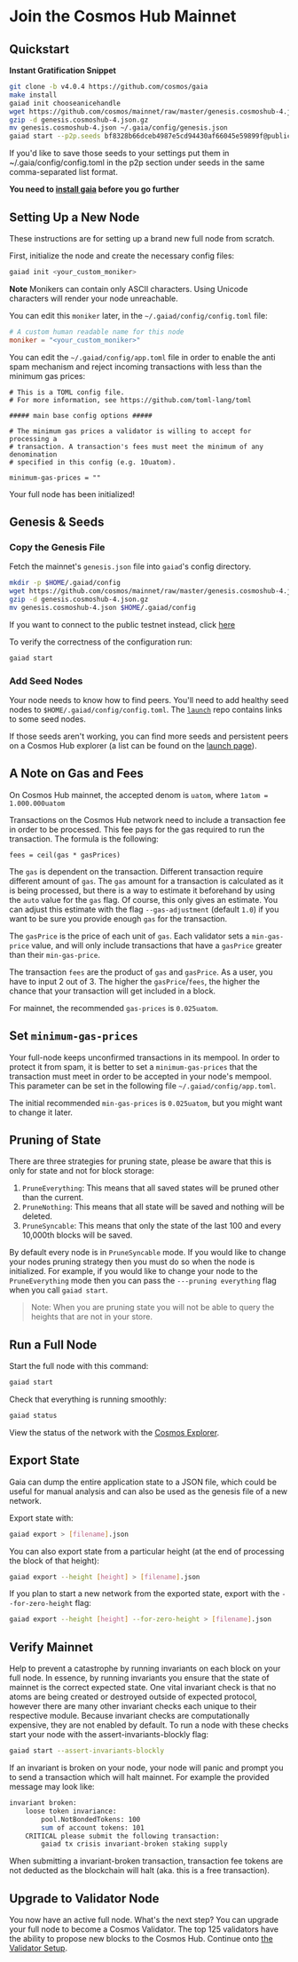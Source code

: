 <!--
order: 3
-->

# Join the Cosmos Hub Mainnet


## Quickstart

**Instant Gratification Snippet**

```bash
git clone -b v4.0.4 https://github.com/cosmos/gaia
make install
gaiad init chooseanicehandle
wget https://github.com/cosmos/mainnet/raw/master/genesis.cosmoshub-4.json.gz
gzip -d genesis.cosmoshub-4.json.gz
mv genesis.cosmoshub-4.json ~/.gaia/config/genesis.json
gaiad start --p2p.seeds bf8328b66dceb4987e5cd94430af66045e59899f@public-seed.cosmos.vitwit.com:26656,cfd785a4224c7940e9a10f6c1ab24c343e923bec@164.68.107.188:26656,d72b3011ed46d783e369fdf8ae2055b99a1e5074@173.249.50.25:26656,ba3bacc714817218562f743178228f23678b2873@public-seed-node.cosmoshub.certus.one:26656,3c7cad4154967a294b3ba1cc752e40e8779640ad@84.201.128.115:26656
```

If you'd like to save those seeds to your settings put them in ~/.gaia/config/config.toml in the p2p section under seeds in the same comma-separated list format.

**You need to [install gaia](./installation.md) before you go further**

## Setting Up a New Node

These instructions are for setting up a brand new full node from scratch.

First, initialize the node and create the necessary config files:

```bash
gaiad init <your_custom_moniker>
```

**Note**
Monikers can contain only ASCII characters. Using Unicode characters will render your node unreachable.

You can edit this `moniker` later, in the `~/.gaiad/config/config.toml` file:

```toml
# A custom human readable name for this node
moniker = "<your_custom_moniker>"
```

You can edit the `~/.gaiad/config/app.toml` file in order to enable the anti spam mechanism and reject incoming transactions with less than the minimum gas prices:

```
# This is a TOML config file.
# For more information, see https://github.com/toml-lang/toml

##### main base config options #####

# The minimum gas prices a validator is willing to accept for processing a
# transaction. A transaction's fees must meet the minimum of any denomination
# specified in this config (e.g. 10uatom).

minimum-gas-prices = ""
```

Your full node has been initialized! 

## Genesis & Seeds

### Copy the Genesis File

Fetch the mainnet's `genesis.json` file into `gaiad`'s config directory.

```bash
mkdir -p $HOME/.gaiad/config
wget https://github.com/cosmos/mainnet/raw/master/genesis.cosmoshub-4.json.gz
gzip -d genesis.cosmoshub-4.json.gz
mv genesis.cosmoshub-4.json $HOME/.gaiad/config
```

If you want to connect to the public testnet instead, click [here](./join-testnet.md)

To verify the correctness of the configuration run:

```bash
gaiad start
```

### Add Seed Nodes

Your node needs to know how to find peers. You'll need to add healthy seed nodes to `$HOME/.gaiad/config/config.toml`. The [`launch`](https://github.com/cosmos/launch) repo contains links to some seed nodes.

If those seeds aren't working, you can find more seeds and persistent peers on a Cosmos Hub explorer (a list can be found on the [launch page](https://cosmos.network/launch)). 



## A Note on Gas and Fees

On Cosmos Hub mainnet, the accepted denom is `uatom`, where `1atom = 1.000.000uatom`

Transactions on the Cosmos Hub network need to include a transaction fee in order to be processed. This fee pays for the gas required to run the transaction. The formula is the following:

```
fees = ceil(gas * gasPrices)
```

The `gas` is dependent on the transaction. Different transaction require different amount of `gas`. The `gas` amount for a transaction is calculated as it is being processed, but there is a way to estimate it beforehand by using the `auto` value for the `gas` flag. Of course, this only gives an estimate. You can adjust this estimate with the flag `--gas-adjustment` (default `1.0`) if you want to be sure you provide enough `gas` for the transaction. 

The `gasPrice` is the price of each unit of `gas`. Each validator sets a `min-gas-price` value, and will only include transactions that have a `gasPrice` greater than their `min-gas-price`. 

The transaction `fees` are the product of `gas` and `gasPrice`. As a user, you have to input 2 out of 3. The higher the `gasPrice`/`fees`, the higher the chance that your transaction will get included in a block. 

For mainnet, the recommended `gas-prices` is `0.025uatom`. 

## Set `minimum-gas-prices`

Your full-node keeps unconfirmed transactions in its mempool. In order to protect it from spam, it is better to set a `minimum-gas-prices` that the transaction must meet in order to be accepted in your node's mempool. This parameter can be set in the following file `~/.gaiad/config/app.toml`.

The initial recommended `min-gas-prices` is `0.025uatom`, but you might want to change it later.

## Pruning of State

There are three strategies for pruning state, please be aware that this is only for state and not for block storage:

1. `PruneEverything`: This means that all saved states will be pruned other than the current.
2. `PruneNothing`: This means that all state will be saved and nothing will be deleted.
3. `PruneSyncable`: This means that only the state of the last 100 and every 10,000th blocks will be saved.

By default every node is in `PruneSyncable` mode. If you would like to change your nodes pruning strategy then you must do so when the node is initialized. For example, if you would like to change your node to the `PruneEverything` mode then you can pass the `---pruning everything` flag when you call `gaiad start`.

> Note: When you are pruning state you will not be able to query the heights that are not in your store.

## Run a Full Node

Start the full node with this command:

```bash
gaiad start
```

Check that everything is running smoothly:

```bash
gaiad status
```

View the status of the network with the [Cosmos Explorer](https://cosmos.network/launch). 

## Export State

Gaia can dump the entire application state to a JSON file, which could be useful for manual analysis and can also be used as the genesis file of a new network.

Export state with:

```bash
gaiad export > [filename].json
```

You can also export state from a particular height (at the end of processing the block of that height):

```bash
gaiad export --height [height] > [filename].json
```

If you plan to start a new network from the exported state, export with the `--for-zero-height` flag:

```bash
gaiad export --height [height] --for-zero-height > [filename].json
```

## Verify Mainnet 

Help to prevent a catastrophe by running invariants on each block on your full
node. In essence, by running invariants you ensure that the state of mainnet is
the correct expected state. One vital invariant check is that no atoms are
being created or destroyed outside of expected protocol, however there are many
other invariant checks each unique to their respective module. Because invariant checks 
are computationally expensive, they are not enabled by default. To run a node with 
these checks start your node with the assert-invariants-blockly flag:

```bash
gaiad start --assert-invariants-blockly
```

If an invariant is broken on your node, your node will panic and prompt you to send
a transaction which will halt mainnet. For example the provided message may look like: 

```bash
invariant broken:
    loose token invariance:
        pool.NotBondedTokens: 100
        sum of account tokens: 101
    CRITICAL please submit the following transaction:
        gaiad tx crisis invariant-broken staking supply

```

When submitting a invariant-broken transaction, transaction fee tokens are not
deducted as the blockchain will halt (aka. this is a free transaction). 

## Upgrade to Validator Node

You now have an active full node. What's the next step? You can upgrade your full node to become a Cosmos Validator. The top 125 validators have the ability to propose new blocks to the Cosmos Hub. Continue onto [the Validator Setup](../validators/validator-setup.md).
